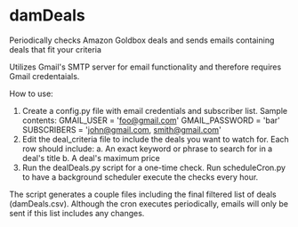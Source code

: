 # damDeals
Periodically checks Amazon Goldbox deals and sends emails containing deals that fit your criteria

Utilizes Gmail's SMTP server for email functionality and therefore requires Gmail credentaials.

How to use:
1. Create a config.py file with email credentials and subscriber list. Sample contents:
	GMAIL_USER = 'foo@gmail.com'
	GMAIL_PASSWORD = 'bar'
	SUBSCRIBERS = 'john@gmail.com, smith@gmail.com'
2. Edit the deal_criteria file to include the deals you want to watch for.  Each row should include:
  a. An exact keyword or phrase to search for in a deal's title
  b. A deal's maximum price
3. Run the dealDeals.py script for a one-time check.  Run scheduleCron.py to have a background scheduler execute the checks every hour.

The script generates a couple files including the final filtered list of deals (damDeals.csv).  Although the cron executes periodically, emails will only be sent if this list includes any changes.